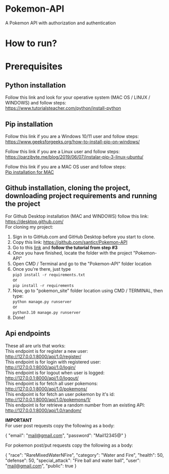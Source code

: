 # Pokemon-API
A Pokemon API with authorization and authentication

# How to run?
# Prerequisites
## Python installation
Follow this link and look for your operative system (MAC OS / LINUX / WINDOWS) and follow steps: <br> https://www.tutorialsteacher.com/python/install-python

## Pip installation
Follow this link if you are a Windows 10/11 user and follow steps: <br>
https://www.geeksforgeeks.org/how-to-install-pip-on-windows/

Follow this link if you are a Linux user and follow steps: <br>
https://parzibyte.me/blog/2019/06/07/instalar-pip-3-linux-ubuntu/

Follow this link if you are a MAC OS user and follow steps: <br>
[Pip installation for MAC](https://www.groovypost.com/howto/install-pip-on-a-mac/#:~:text=To%20install%20PIP%20using%20ensurepip,instructions%20to%20complete%20this%20process)

## Github installation, cloning the project, downloading project requirements and running the project
For Github Desktop installation (MAC and WINDOWS) follow this link: <br>
https://desktop.github.com/ <br>
For cloning my project: <br>
1. Sign in to GitHub.com and GitHub Desktop before you start to clone.
2. Copy this link: https://github.com/santicr/Pokemon-API
3. Go to this [link](https://docs.github.com/en/desktop/contributing-and-collaborating-using-github-desktop/adding-and-cloning-repositories/cloning-a-repository-from-github-to-github-desktop) and **follow the tutorial from step #3**
4. Once you have finished, locate the folder with the project "Pokemon-API"
5. Open CMD / Terminal and go to the "Pokemon-API" folder location
6. Once you're there, just type <br> ``pip3 install -r requirements.txt`` <br> or <br> ``pip install -r requirements``
7. Now, go to "pokemon_site" folder location using CMD / TERMINAL, then type: <br>
``python manage.py runserver`` <br> or <br> ``python3.10 manage.py runserver``
8. Done!

## Api endpoints
These all are urls that works: <br>
This endpoint is for register a new user: http://127.0.0.1:8000/api/1.0/register/ <br>
This endpoint is for login with registered user: http://127.0.0.1:8000/api/1.0/login/ <br>
This endpoint is for logout when user is logged: http://127.0.0.1:8000/api/1.0/logout/ <br>
This endpoint is for fetch all user pokemons: http://127.0.0.1:8000/api/1.0/pokemons/ <br>
This endpoint is for fetch an user pokemon by it's id: http://127.0.0.1:8000/api/1.0/pokemons/1/ <br>
This endpoint is for retrieve a random number from an existing API: http://127.0.0.1:8000/api/1.0/random/ <br>

**IMPORTANT** <br>
For user post requests copy the following as a body:

{
  "email": "mail@gmail.com",
  "password": "Mail12345@"
}

For pokemon post/put requests copy the following as a body:

{
  "race": "RareMixedWaterNFire",
  "category": "Water and Fire",
  "health": 50,
  "defense": 50,
  "special_attack": "Fire ball and water ball",
  "user": "mail@gmail.com",
  "public": true
}
